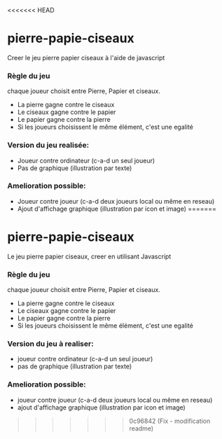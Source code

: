 <<<<<<< HEAD
# pierre-papie-ciseaux
Creer le jeu pierre papier ciseaux à l'aide de javascript

### Règle du jeu
chaque joueur choisit entre Pierre, Papier et ciseaux.
- La pierre gagne contre le ciseaux
- Le ciseaux gagne contre le papier
- Le papier gagne contre la pierre
- Si les joueurs choisissent le même élément, c'est une egalité

### Version du jeu realisée:
- Joueur contre ordinateur (c-a-d un seul joueur)
- Pas de graphique (illustration par texte)

### Amelioration possible:
- Joueur contre joueur (c-a-d deux joueurs local ou même en reseau)
- Ajout d'affichage graphique (illustration par icon et image)
=======
# pierre-papie-ciseaux
Le jeu pierre papier ciseaux, creer en utilisant Javascript

### Règle du jeu
chaque joueur choisit entre Pierre, Papier et ciseaux.
- La pierre gagne contre le ciseaux
- Le ciseaux gagne contre le papier
- Le papier gagne contre la pierre
- Si les joueurs choisissent le même élément, c'est une egalité

### Version du jeu à realiser:
- joueur contre ordinateur (c-a-d un seul joueur)
- pas de graphique (illustration par texte)

### Amelioration possible:
- joueur contre joueur (c-a-d deux joueurs local ou même en reseau)
- ajout d'affichage graphique (illustration par icon et image)
>>>>>>> 0c96842 (Fix - modification readme)
